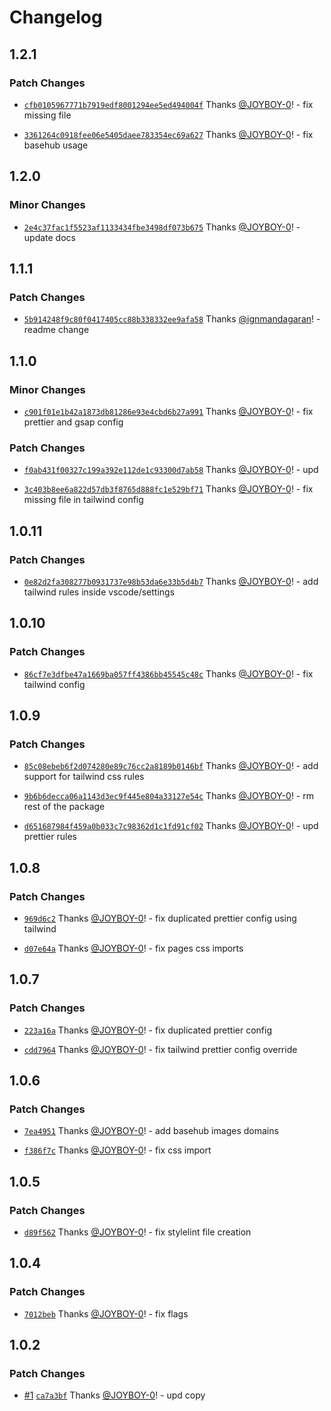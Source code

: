 # Changelog

## 1.2.1

### Patch Changes

- [`cfb0105967771b7919edf8001294ee5ed494004f`](https://github.com/basementstudio/create-bsmnt-app/commit/cfb0105967771b7919edf8001294ee5ed494004f) Thanks [@JOYBOY-0](https://github.com/JOYBOY-0)! - fix missing file

- [`3361264c0918fee06e5405daee783354ec69a627`](https://github.com/basementstudio/create-bsmnt-app/commit/3361264c0918fee06e5405daee783354ec69a627) Thanks [@JOYBOY-0](https://github.com/JOYBOY-0)! - fix basehub usage

## 1.2.0

### Minor Changes

- [`2e4c37fac1f5523af1133434fbe3498df073b675`](https://github.com/basementstudio/create-bsmnt-app/commit/2e4c37fac1f5523af1133434fbe3498df073b675) Thanks [@JOYBOY-0](https://github.com/JOYBOY-0)! - update docs

## 1.1.1

### Patch Changes

- [`5b914248f9c80f0417405cc88b338332ee9afa58`](https://github.com/basementstudio/create-bsmnt-app/commit/5b914248f9c80f0417405cc88b338332ee9afa58) Thanks [@ignmandagaran](https://github.com/ignmandagaran)! - readme change

## 1.1.0

### Minor Changes

- [`c901f01e1b42a1873db81286e93e4cbd6b27a991`](https://github.com/basementstudio/create-bsmnt-app/commit/c901f01e1b42a1873db81286e93e4cbd6b27a991) Thanks [@JOYBOY-0](https://github.com/JOYBOY-0)! - fix prettier and gsap config

### Patch Changes

- [`f0ab431f00327c199a392e112de1c93300d7ab58`](https://github.com/basementstudio/create-bsmnt-app/commit/f0ab431f00327c199a392e112de1c93300d7ab58) Thanks [@JOYBOY-0](https://github.com/JOYBOY-0)! - upd

- [`3c403b8ee6a822d57db3f8765d888fc1e529bf71`](https://github.com/basementstudio/create-bsmnt-app/commit/3c403b8ee6a822d57db3f8765d888fc1e529bf71) Thanks [@JOYBOY-0](https://github.com/JOYBOY-0)! - fix missing file in tailwind config

## 1.0.11

### Patch Changes

- [`0e82d2fa308277b0931737e98b53da6e33b5d4b7`](https://github.com/basementstudio/create-basement-app/commit/0e82d2fa308277b0931737e98b53da6e33b5d4b7) Thanks [@JOYBOY-0](https://github.com/JOYBOY-0)! - add tailwind rules inside vscode/settings

## 1.0.10

### Patch Changes

- [`86cf7e3dfbe47a1669ba057ff4386bb45545c48c`](https://github.com/basementstudio/create-basement-app/commit/86cf7e3dfbe47a1669ba057ff4386bb45545c48c) Thanks [@JOYBOY-0](https://github.com/JOYBOY-0)! - fix tailwind config

## 1.0.9

### Patch Changes

- [`85c08ebeb6f2d074280e89c76cc2a8189b0146bf`](https://github.com/basementstudio/create-basement-app/commit/85c08ebeb6f2d074280e89c76cc2a8189b0146bf) Thanks [@JOYBOY-0](https://github.com/JOYBOY-0)! - add support for tailwind css rules

- [`9b6b6decca06a1143d3ec9f445e804a33127e54c`](https://github.com/basementstudio/create-basement-app/commit/9b6b6decca06a1143d3ec9f445e804a33127e54c) Thanks [@JOYBOY-0](https://github.com/JOYBOY-0)! - rm rest of the package

- [`d651687984f459a0b033c7c98362d1c1fd91cf02`](https://github.com/basementstudio/create-basement-app/commit/d651687984f459a0b033c7c98362d1c1fd91cf02) Thanks [@JOYBOY-0](https://github.com/JOYBOY-0)! - upd prettier rules

## 1.0.8

### Patch Changes

- [`969d6c2`](https://github.com/basementstudio/create-basement-app/commit/969d6c20558f8f76e129f59e44280271525744a4) Thanks [@JOYBOY-0](https://github.com/JOYBOY-0)! - fix duplicated prettier config using tailwind

- [`d07e64a`](https://github.com/basementstudio/create-basement-app/commit/d07e64affe67c999840e6f54c62dc207738da710) Thanks [@JOYBOY-0](https://github.com/JOYBOY-0)! - fix pages css imports

## 1.0.7

### Patch Changes

- [`223a16a`](https://github.com/basementstudio/create-basement-app/commit/223a16a946f2a176ac321f566ae7536bbbde241f) Thanks [@JOYBOY-0](https://github.com/JOYBOY-0)! - fix duplicated prettier config

- [`cdd7964`](https://github.com/basementstudio/create-basement-app/commit/cdd79648185a539cd2b016def290c97d0bcf9132) Thanks [@JOYBOY-0](https://github.com/JOYBOY-0)! - fix tailwind prettier config override

## 1.0.6

### Patch Changes

- [`7ea4951`](https://github.com/basementstudio/create-basement-app/commit/7ea49513fd1b8b1c0a796e3f8e2dfa1f0ace2d71) Thanks [@JOYBOY-0](https://github.com/JOYBOY-0)! - add basehub images domains

- [`f386f7c`](https://github.com/basementstudio/create-basement-app/commit/f386f7cc58a731c7c297c295a62c58857ec2763c) Thanks [@JOYBOY-0](https://github.com/JOYBOY-0)! - fix css import

## 1.0.5

### Patch Changes

- [`d89f562`](https://github.com/basementstudio/create-basement-app/commit/d89f562ec28283c3c3c826cd0d6f0e9a80a079e6) Thanks [@JOYBOY-0](https://github.com/JOYBOY-0)! - fix stylelint file creation

## 1.0.4

### Patch Changes

- [`7012beb`](https://github.com/basementstudio/create-basement-app/commit/7012beb88a00a10d0dd0d91e449782a61d81ea5d) Thanks [@JOYBOY-0](https://github.com/JOYBOY-0)! - fix flags

## 1.0.2

### Patch Changes

- [#1](https://github.com/basementstudio/create-basement-app/pull/1) [`ca7a3bf`](https://github.com/basementstudio/create-basement-app/commit/ca7a3bfa6998b46a243266439df7ec7ecd86e201) Thanks [@JOYBOY-0](https://github.com/JOYBOY-0)! - upd copy
